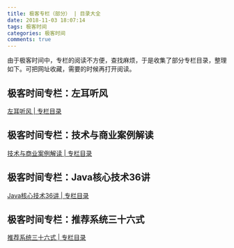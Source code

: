 ```yaml
---
title: 极客专栏（部分） | 目录大全 
date: 2018-11-03 18:07:14
tags: 极客时间
categories: 极客时间
comments: true
---
```




由于极客时间中，专栏的阅读不方便，查找麻烦，于是收集了部分专栏目录，整理如下。可把网址收藏，需要的时候再打开阅读。
<!--more-->
## 极客时间专栏：左耳听风 

[左耳听风 | 专栏目录](http://hadronw.com/2018/11-03/201811031716/)


##  极客时间专栏：技术与商业案例解读 

[技术与商业案例解读 | 专栏目录](http://hadronw.com/2018/11-03/201811031718/)


## 极客时间专栏：Java核心技术36讲 

[Java核心技术36讲 | 专栏目录](http://hadronw.com/2018/11-03/201811031759/)

## 极客时间专栏：推荐系统三十六式 

[推荐系统三十六式 | 专栏目录](http://hadronw.com/2018/11-03/201811031805/)



